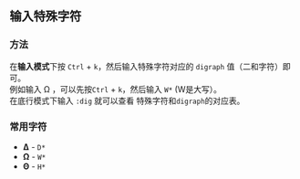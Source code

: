 ## 输入特殊字符

### 方法
在**输入模式**下按 `Ctrl` + `k`，然后输入特殊字符对应的 `digraph` 值（二和字符）即可。  
例如输入 Ω ，可以先按`Ctrl` + `k`，然后输入 `W*` (W是大写）。  
在底行模式下输入 `:dig` 就可以查看 特殊字符和`digraph`的对应表。

### 常用字符

* **Δ** - `D*`
* **Ω** - `W*`
* **Θ** - `H*` 
